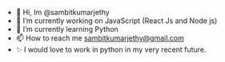 - 👋 Hi, Im @sambitkumarjethy
- 👀 I’m currently working on JavaScript (React Js and Node js)
- 🌱 I’m currently learning Python
- 📫 How to reach me sambitkumarjethy@gmail.com
- ✨ I would love to work in python in my very recent future.

<!---
sambitkumarjethy/sambitkumarjethy is a ✨ special ✨ repository because its `README.md` (this file) appears on your GitHub profile.
You can click the Preview link to take a look at your changes.
--->
